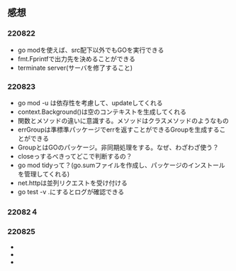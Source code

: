## 感想
### 220822
- go modを使えば、src配下以外でもGOを実行できる
- fmt.Fprintfで出力先を決めることができる
- terminate server(サーバを修了すること)

### 220823
- go mod -u は依存性を考慮して、updateしてくれる
- context.Background()は空のコンテキストを生成してくれる
- 関数とメソッドの違いに意識する。メソッドはクラスメソッドのようなもの
- errGroupは準標準パッケージでerrを返すことができるGroupを生成することができる
- GroupとはGOのパッケージ。非同期処理をする。なぜ、わざわざ使う？
- closeっするべきってどこで判断するの？
- go mod tidyって？(go.sumファイルを作成し、パッケージのインストールを管理してくれる)
- net.httpは並列リクエストを受け付ける
- go test -v .にするとログが確認できる

### 22082４

### 220825
-
-
-

